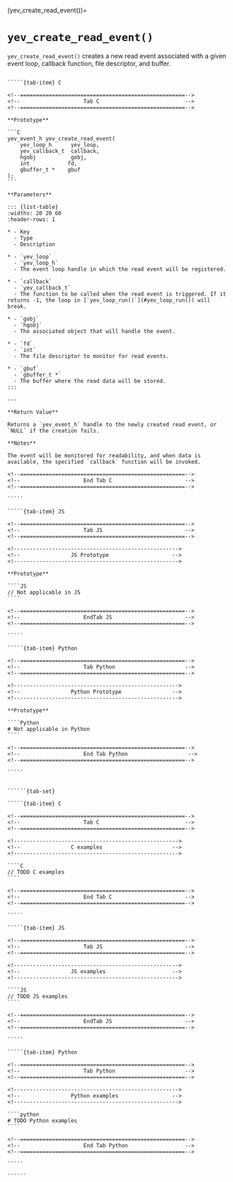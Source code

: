 <!-- ============================================================== -->
(yev_create_read_event())=
# `yev_create_read_event()`
<!-- ============================================================== -->

`yev_create_read_event()` creates a new read event associated with a given event loop, callback function, file descriptor, and buffer.

<!------------------------------------------------------------>
<!--                    Prototypes                          -->
<!------------------------------------------------------------>

``````{tab-set}

`````{tab-item} C

<!--====================================================-->
<!--                    Tab C                           -->
<!--====================================================-->

**Prototype**

```C
yev_event_h yev_create_read_event(
    yev_loop_h      yev_loop,
    yev_callback_t  callback,
    hgobj           gobj,
    int            fd,
    gbuffer_t *    gbuf
);
```

**Parameters**

::: {list-table}
:widths: 20 20 60
:header-rows: 1

* - Key
  - Type
  - Description

* - `yev_loop`
  - `yev_loop_h`
  - The event loop handle in which the read event will be registered.

* - `callback`
  - `yev_callback_t`
  - The function to be called when the read event is triggered. If it returns -1, the loop in [`yev_loop_run()`](#yev_loop_run()) will break.

* - `gobj`
  - `hgobj`
  - The associated object that will handle the event.

* - `fd`
  - `int`
  - The file descriptor to monitor for read events.

* - `gbuf`
  - `gbuffer_t *`
  - The buffer where the read data will be stored.
:::

---

**Return Value**

Returns a `yev_event_h` handle to the newly created read event, or `NULL` if the creation fails.

**Notes**

The event will be monitored for readability, and when data is available, the specified `callback` function will be invoked.

<!--====================================================-->
<!--                    End Tab C                       -->
<!--====================================================-->

`````

`````{tab-item} JS

<!--====================================================-->
<!--                    Tab JS                          -->
<!--====================================================-->

<!---------------------------------------------------->
<!--                JS Prototype                    -->
<!---------------------------------------------------->

**Prototype**

````JS
// Not applicable in JS
````

<!--====================================================-->
<!--                    EndTab JS                       -->
<!--====================================================-->

`````

`````{tab-item} Python

<!--====================================================-->
<!--                    Tab Python                      -->
<!--====================================================-->

<!---------------------------------------------------->
<!--                Python Prototype                -->
<!---------------------------------------------------->

**Prototype**

````Python
# Not applicable in Python
````

<!--====================================================-->
<!--                    End Tab Python                   -->
<!--====================================================-->

`````

``````

<!------------------------------------------------------------>
<!--                    Examples                            -->
<!------------------------------------------------------------>

```````{dropdown} Examples

``````{tab-set}

`````{tab-item} C

<!--====================================================-->
<!--                    Tab C                           -->
<!--====================================================-->

<!---------------------------------------------------->
<!--                C examples                      -->
<!---------------------------------------------------->

````C
// TODO C examples
````

<!--====================================================-->
<!--                    End Tab C                       -->
<!--====================================================-->

`````

`````{tab-item} JS

<!--====================================================-->
<!--                    Tab JS                          -->
<!--====================================================-->

<!---------------------------------------------------->
<!--                JS examples                     -->
<!---------------------------------------------------->

````JS
// TODO JS examples
````

<!--====================================================-->
<!--                    EndTab JS                       -->
<!--====================================================-->

`````

`````{tab-item} Python

<!--====================================================-->
<!--                    Tab Python                      -->
<!--====================================================-->

<!---------------------------------------------------->
<!--                Python examples                 -->
<!---------------------------------------------------->

````python
# TODO Python examples
````

<!--====================================================-->
<!--                    End Tab Python                  -->
<!--====================================================-->

`````

``````

```````
